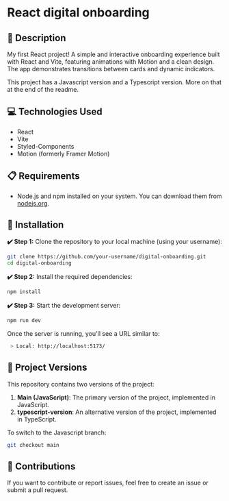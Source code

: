 # React digital onboarding

## 📄 Description

My first React project! A simple and interactive onboarding experience built with React and Vite, featuring animations with Motion and a clean design. The app demonstrates transitions between cards and dynamic indicators.

This project has a Javascript version and a Typescript version. More on that at the end of the readme.

## 💻 Technologies Used

- React
- Vite
- Styled-Components
- Motion (formerly Framer Motion)

## 📋 Requirements

- Node.js and npm installed on your system. You can download them from [nodejs.org](https://nodejs.org/).

## 🚀 Installation

**✔️ Step 1:** Clone the repository to your local machine (using your username):

```bash
git clone https://github.com/your-username/digital-onboarding.git
cd digital-onboarding
```

**✔️ Step 2:**  Install the required dependencies:

```bash
npm install
```

**✔️ Step 3:**  Start the development server:

```bash
npm run dev
```
Once the server is running, you'll see a URL similar to:

```bash
 > Local: http://localhost:5173/
```

## 🔀 Project Versions

This repository contains two versions of the project:

1. **Main (JavaScript)**: The primary version of the project, implemented in JavaScript.
2. **typescript-version**: An alternative version of the project, implemented in TypeScript.

To switch to the Javascript branch:

```bash
git checkout main
```

## 🤝 Contributions
If you want to contribute or report issues, feel free to create an issue or submit a pull request.
